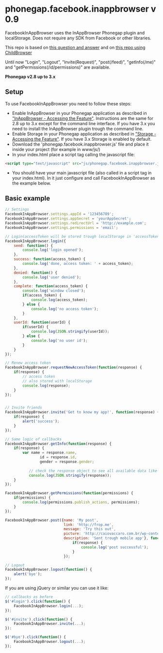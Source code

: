 phonegap.facebook.inappbrowser v 0.9
==============================

FacebookInAppBrowser uses the InAppBrowser Phonegap plugin and localStorage. Does not require any SDK from Facebook or other libraries.

This repo is based on [this question and answer](http://stackoverflow.com/questions/16576977/is-there-any-facebook-plugin-for-phonegap-2-7-0) and on [this repo using ChildBrowser](https://github.com/purplecabbage/phonegap-plugins/tree/master/iPhone/ChildBrowser/FBConnectExample)

Until now "Login", "Logout", "Invite(Request)", "post(/feed)", "getInfo(/me)" and "getPermissions(/id/permissions)" are available.

**Phonegap v2.8 up to 3.x**

Setup
-----

To use FacebookInAppBrowser you need to follow these steps:
- Enable InAppBrowser in your Phonegap application as described in ["InAppBrowser - Accessing the Feature"](http://docs.phonegap.com/en/3.3.0/cordova_inappbrowser_inappbrowser.md.html#InAppBrowser). Instructions are the same for 2.8 up to 3.x except for the command line interface. If you have 3.x you need to install the InAppBrowser plugin trough the command line.
- Enable Storage in your Phonegap application as described in ["Storage - Accessing the Feature"](http://docs.phonegap.com/en/3.3.0/cordova_storage_storage.md.html#Storage). If you have 3.x Storage is enabled by default.
- Download the 'phonegap.facebook.inappbrowser.js' file and place it inside your project (for example in www/js/)
- In your index.html place a script tag calling the javascript file:

```html
<script type="text/javascript" src="js/phonegap.facebook.inappbrowser.js"></script>
``` 
- You should have your main javascript file (also called in a script tag in your index.html). In it just configure and call FacebookInAppBrowser as the example below.


Basic example
-------------

```javascript
// Settings
FacebookInAppBrowser.settings.appId = '123456789';
FacebookInAppBrowser.settings.appSecret = 'yourAppSecret';
FacebookInAppBrowser.settings.redirectUrl = 'http://example.com';
FacebookInAppBrowser.settings.permissions = 'email';

// Login(accessToken will be stored trough localStorage in 'accessToken');
FacebookInAppBrowser.login({
	send: function() {
		console.log('login opened');
	},
	success: function(access_token) {
		console.log('done, access token: ' + access_token);
	},
	denied: function() {
		console.log('user denied');
	},
	complete: function(access_token) {
		console.log('window closed');
		if(access_token) {
			console.log(access_token);
		} else {
			console.log('no access token');
		}
	},
	userId: function(userId) {
		if(userId) {
			console.log(JSON.stringify(userId));
		} else {
			console.log('no user id');
		}
	}
});

// Renew access token
FacebookInAppBrowser.requestNewAccessToken(function(response) {
	if(response) {
		// access token
		// also stored with localStorage
		console.log(response);
	}
});


// Invite friends
FacebookInAppBrowser.invite('Get to know my app!', function(response) {
	if(response) {
		alert('success');
	}
});

// Same logic of callbacks
FacebookInAppBrowser.getInfo(function(response) {
	if(response) {
	    var name = response.name,
                id = response.id,
                gender = response.gender;
	              
           // check the response object to see all available data like email, first name, last name, etc
           console.log(JSON.stringify(response));
	}
});

FacebookInAppBrowser.getPermissions(function(permissions) {
	if(permissions) {
		console.log(permissions.publish_actions, permissions);
	}
});

FacebookInAppBrowser.post({name: 'My post',
			               link: 'http://frop.me',
			               message: 'Try this out',
			               picture: 'http://caiovaccaro.com.br/wp-content/uploads/2013/10/frop01.jpg',
			               description: 'Sent trough mobile app'}, function(response) {
			                   if(response) {
			                       console.log('post successful');
			                   }
			               });

// Logout
FacebookInAppBrowser.logout(function() {
	alert('bye');
});
``` 
If you are using jQuery or similar you can use it like: 
```javascript
// callbacks as before
$('#login').click(function() {
	FacebookInAppBrowser.login(...);
});

$('#invite').click(function() {
	FacebookInAppBrowser.invite(...);
}):

$('#bye').click(function() {
	FacebookInAppBrowser.logout(...);
});
``` 
